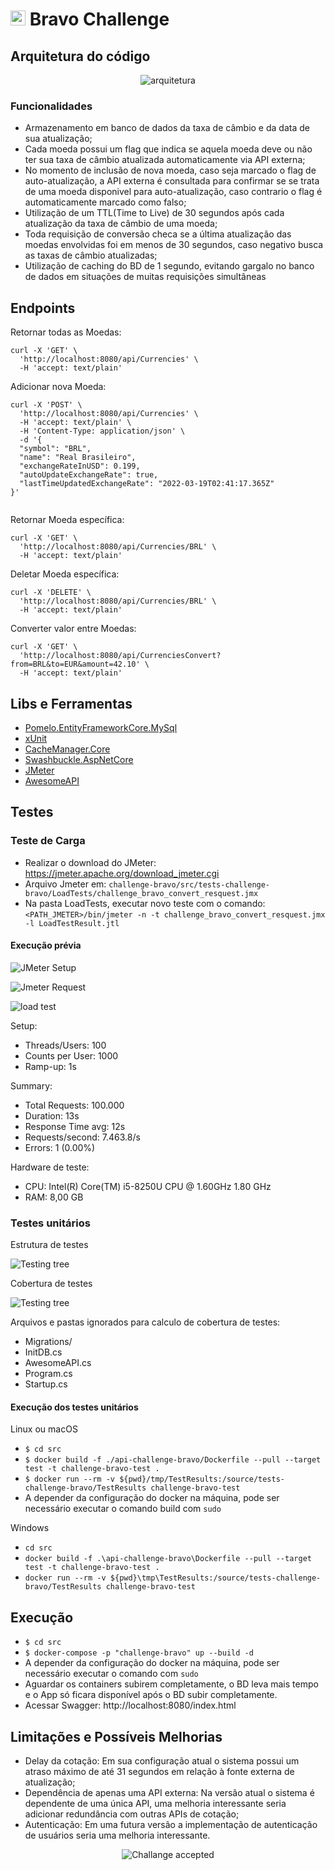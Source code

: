 # <img src="https://avatars1.githubusercontent.com/u/7063040?v=4&s=200.jpg" alt="Hurb" width="24" /> Bravo Challenge
## Arquitetura do código
<p align="center">
  <img src="README_assets/app-architecture.jpg" alt="arquitetura" />
</p>

### Funcionalidades

- Armazenamento em banco de dados da taxa de câmbio e da data de sua atualização;
- Cada moeda possui um flag que indica se aquela moeda deve ou não ter sua taxa de câmbio atualizada automaticamente via API externa;
- No momento de inclusão de nova moeda, caso seja marcado o flag de auto-atualização, a API externa é consultada para confirmar se se trata de uma moeda disponivel para auto-atualização, caso contrario o flag é automaticamente marcado como falso;
- Utilização de um TTL(Time to Live) de 30 segundos após cada atualização da taxa de câmbio de uma moeda;
- Toda requisição de conversão checa se a última atualização das moedas envolvidas foi em menos de 30 segundos, caso negativo busca as taxas de câmbio atualizadas;
- Utilização de caching do BD de 1 segundo, evitando gargalo no banco de dados em situações de muitas requisições simultâneas

## Endpoints

Retornar todas as Moedas:
<pre><code>curl -X 'GET' \
  'http://localhost:8080/api/Currencies' \
  -H 'accept: text/plain'
</code></pre>

Adicionar nova Moeda:
<pre><code>curl -X 'POST' \
  'http://localhost:8080/api/Currencies' \
  -H 'accept: text/plain' \
  -H 'Content-Type: application/json' \
  -d '{
  "symbol": "BRL",
  "name": "Real Brasileiro",
  "exchangeRateInUSD": 0.199,
  "autoUpdateExchangeRate": true,
  "lastTimeUpdatedExchangeRate": "2022-03-19T02:41:17.365Z"
}'

</code></pre>
Retornar Moeda específica:
<pre><code>curl -X 'GET' \
  'http://localhost:8080/api/Currencies/BRL' \
  -H 'accept: text/plain'
</code></pre>

Deletar Moeda específica:
<pre><code>curl -X 'DELETE' \
  'http://localhost:8080/api/Currencies/BRL' \
  -H 'accept: text/plain'
</code></pre>

Converter valor entre Moedas:
<pre><code>curl -X 'GET' \
  'http://localhost:8080/api/CurrenciesConvert?from=BRL&to=EUR&amount=42.10' \
  -H 'accept: text/plain'
</code></pre>

## Libs e Ferramentas
- [Pomelo.EntityFrameworkCore.MySql](https://github.com/PomeloFoundation/Pomelo.EntityFrameworkCore.MySql)
- [xUnit](https://xunit.net/)
- [CacheManager.Core](https://cachemanager.michaco.net/)
- [Swashbuckle.AspNetCore](https://github.com/domaindrivendev/Swashbuckle.AspNetCore)
- [JMeter](https://jmeter.apache.org/)
- [AwesomeAPI](https://docs.awesomeapi.com.br/api-de-moedas)

## Testes

### Teste de Carga

- Realizar o download do JMeter: https://jmeter.apache.org/download_jmeter.cgi
- Arquivo Jmeter em: `challenge-bravo/src/tests-challenge-bravo/LoadTests/challenge_bravo_convert_resquest.jmx`
- Na pasta LoadTests, executar novo teste com o comando: `<PATH_JMETER>/bin/jmeter -n -t challenge_bravo_convert_resquest.jmx -l LoadTestResult.jtl`

#### Execução prévia
<p align="left">
  <img src="./src/tests-challenge-bravo/LoadTests/JMeterSetup.png" alt="JMeter Setup" />
</p>
<p align="left">
  <img src="./src/tests-challenge-bravo/LoadTests/JmeterRequest.png" alt="Jmeter Request" />
</p>
<p align="left">
  <img src="./src/tests-challenge-bravo/LoadTests/LoadTestResult.png" alt="load test" />
</p>

Setup:

- Threads/Users: 100
- Counts per User: 1000
- Ramp-up: 1s

Summary:

- Total Requests: 100.000
- Duration: 13s
- Response Time avg: 12s
- Requests/second: 7.463.8/s
- Errors: 1 (0.00%)

Hardware de teste:
- CPU: Intel(R) Core(TM) i5-8250U CPU @ 1.60GHz   1.80 GHz
- RAM: 8,00 GB

### Testes unitários

Estrutura de testes
<p align="left">
  <img src="README_assets/testingTree.png" alt="Testing tree" />
</p>

Cobertura de testes
<p align="left">
  <img src="README_assets/testingCoverageTree.png" alt="Testing tree" />
</p>

Arquivos e pastas ignorados para calculo de cobertura de testes:
- Migrations/
- InitDB.cs
- AwesomeAPI.cs
- Program.cs
- Startup.cs

#### Execução dos testes unitários

Linux ou macOS
- `$ cd src`
- `$ docker build -f ./api-challenge-bravo/Dockerfile --pull --target test -t challenge-bravo-test .` 
- `$ docker run --rm -v ${pwd}/tmp/TestResults:/source/tests-challenge-bravo/TestResults challenge-bravo-test`
- A depender da configuração do docker na máquina, pode ser necessário executar o comando build com `sudo`

 
Windows
- `cd src`
- `docker build -f .\api-challenge-bravo\Dockerfile --pull --target test -t challenge-bravo-test .`
- `docker run --rm -v ${pwd}\tmp\TestResults:/source/tests-challenge-bravo/TestResults challenge-bravo-test`


## Execução

- `$ cd src`
- `$ docker-compose -p "challenge-bravo" up --build -d`
- A depender da configuração do docker na máquina, pode ser necessário executar o comando com `sudo`
- Aguardar os containers subirem completamente, o BD leva mais tempo e o App só ficara disponível após o BD subir completamente.
- Acessar Swagger: http://localhost:8080/index.html

## Limitações e Possíveis Melhorias

- Delay da cotação: Em sua configuração atual o sistema possui um atraso máximo de até 31 segundos em relação à fonte externa de atualização;
- Dependência de apenas uma API externa: Na versão atual o sistema é dependente de uma única API, uma melhoria interessante seria adicionar redundância com outras APIs de cotação;
- Autenticação: Em uma futura versão a implementação de autenticação de usuários seria uma melhoria interessante.

<p align="center">
  <img src="README_assets/ca.jpg" alt="Challange accepted" />
</p>
